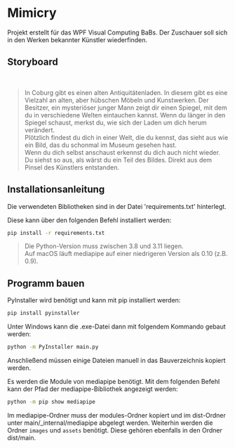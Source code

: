 # Mimicry

Projekt erstellt für das WPF Visual Computing BaBs.
Der Zuschauer soll sich in den Werken bekannter Künstler wiederfinden.<br />
## Storyboard 
<br />

>In Coburg gibt es einen alten Antiquitätenladen. In diesem gibt es eine Vielzahl an alten, aber hübschen Möbeln und Kunstwerken.
>Der Besitzer, ein mysteriöser junger Mann zeigt dir einen Spiegel, mit dem du in verschiedene Welten eintauchen kannst. 
>Wenn du länger in den Spiegel schaust, merkst du, wie sich der Laden um dich herum verändert.<br />
>Plötzlich findest du dich in einer Welt, die du kennst, das sieht aus wie ein Bild, das du schonmal im Museum gesehen hast.<br />
>Wenn du dich selbst anschaust erkennst du dich auch nicht wieder. Du siehst so aus, als wärst du ein Teil des Bildes.
>Direkt aus dem Pinsel des Künstlers entstanden.

## Installationsanleitung

Die verwendeten Bibliotheken sind in der Datei 'requirements.txt' hinterlegt. 

Diese kann über den folgenden Befehl installiert werden:


```bash
pip install -r requirements.txt
```

>Die Python-Version muss zwischen 3.8 und 3.11 liegen. <br>
>Auf macOS läuft mediapipe auf einer niedrigeren Version als 0.10 (z.B. 0.9).

## Programm bauen

PyInstaller wird benötigt und kann mit pip installiert werden:

```bash
pip install pyinstaller
```

Unter Windows kann die .exe-Datei dann mit folgendem Kommando gebaut werden:

```bash
python -m PyInstaller main.py
``` 

Anschließend müssen einige Dateien manuell in das Bauverzeichnis kopiert werden.

Es werden die Module von mediapipe benötigt. Mit dem folgenden Befehl kann der Pfad der mediapipe-Bibliothek angezeigt werden:

```bash 
python -m pip show mediapipe
```

Im mediapipe-Ordner muss der modules-Ordner kopiert und im dist-Ordner unter main/_internal/mediapipe abgelegt werden. 
Weiterhin werden die Ordner `images` und `assets` benötigt. Diese gehören ebenfalls in den Ordner dist/main.